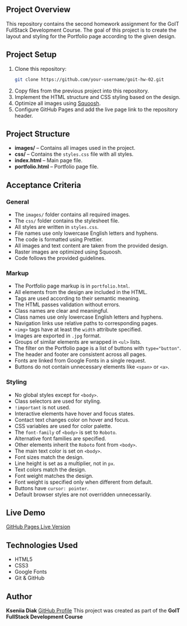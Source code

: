 ## Project Overview

This repository contains the second homework assignment for the GoIT FullStack Development Course. The goal of this project is to create the layout and styling for the Portfolio page according to the given design.

## Project Setup

1. Clone this repository:
   ```sh
   git clone https://github.com/your-username/goit-hw-02.git
   ```
2. Copy files from the previous project into this repository.
3. Implement the HTML structure and CSS styling based on the design.
4. Optimize all images using [Squoosh](https://squoosh.app/).
5. Configure GitHub Pages and add the live page link to the repository header.

## Project Structure

- **images/** – Contains all images used in the project.
- **css/** – Contains the `styles.css` file with all styles.
- **index.html** – Main page file.
- **portfolio.html** – Portfolio page file.

## Acceptance Criteria

### General

- The `images/` folder contains all required images.
- The `css/` folder contains the stylesheet file.
- All styles are written in `styles.css`.
- File names use only lowercase English letters and hyphens.
- The code is formatted using Prettier.
- All images and text content are taken from the provided design.
- Raster images are optimized using Squoosh.
- Code follows the provided guidelines.

### Markup

- The Portfolio page markup is in `portfolio.html`.
- All elements from the design are included in the HTML.
- Tags are used according to their semantic meaning.
- The HTML passes validation without errors.
- Class names are clear and meaningful.
- Class names use only lowercase English letters and hyphens.
- Navigation links use relative paths to corresponding pages.
- `<img>` tags have at least the `width` attribute specified.
- Images are exported in `.jpg` format.
- Groups of similar elements are wrapped in `<ul>` lists.
- The filter on the Portfolio page is a list of buttons with `type="button"`.
- The header and footer are consistent across all pages.
- Fonts are linked from Google Fonts in a single request.
- Buttons do not contain unnecessary elements like `<span>` or `<a>`.

### Styling

- No global styles except for `<body>`.
- Class selectors are used for styling.
- `!important` is not used.
- Interactive elements have hover and focus states.
- Contact text changes color on hover and focus.
- CSS variables are used for color palette.
- The `font-family` of `<body>` is set to `Roboto`.
- Alternative font families are specified.
- Other elements inherit the `Roboto` font from `<body>`.
- The main text color is set on `<body>`.
- Font sizes match the design.
- Line height is set as a multiplier, not in `px`.
- Text colors match the design.
- Font weight matches the design.
- Font weight is specified only when different from default.
- Buttons have `cursor: pointer`.
- Default browser styles are not overridden unnecessarily.

## Live Demo

[GitHub Pages Live Version](https://kseniia-diak.github.io/goit-hw-02/)

## Technologies Used

- HTML5
- CSS3
- Google Fonts
- Git & GitHub

## Author

**Kseniia Diak** [GitHub Profile](https://github.com/Kseniia-Diak/)
This project was created as part of the **GoIT FullStack Development Course**
